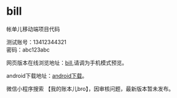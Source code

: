 # bill
帐单儿移动端项目代码

测试账号：13412344321  
密码：abc123abc

网页版本在线浏览地址：[bill](http://lunull.cn/),请调为手机模式预览。

android下载地址：[android下载](http://lunull.cn/apk/Android.apk)。

微信小程序搜索  【我的账本儿bro】，因审核问题，最新版本暂未发布。
